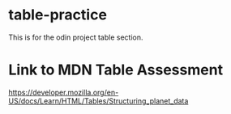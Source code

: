 # table-practice

This is for the odin project table section. 

# Link to MDN Table Assessment

https://developer.mozilla.org/en-US/docs/Learn/HTML/Tables/Structuring_planet_data
